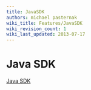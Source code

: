 ```yaml
---
title: JavaSDK
authors: michael pasternak
wiki_title: Features/JavaSDK
wiki_revision_count: 1
wiki_last_updated: 2013-07-17
---
```


# Java SDK

[Java SDK](http://www.ovirt.org/Java-sdk)

